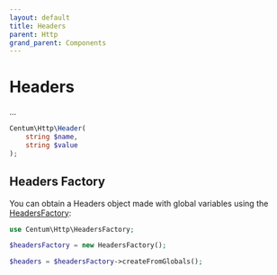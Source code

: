 ```yaml
---
layout: default
title: Headers
parent: Http
grand_parent: Components
---
```




# Headers

...

```php
Centum\Http\Header(
    string $name,
    string $value
);
```



## Headers Factory

You can obtain a Headers object made with global variables using the [HeadersFactory](https://github.com/SidRoberts/centum/blob/development/src/Http/HeadersFactory.php):

```php
use Centum\Http\HeadersFactory;

$headersFactory = new HeadersFactory();

$headers = $headersFactory->createFromGlobals();
```
